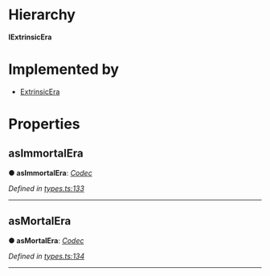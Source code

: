 

# Hierarchy

**IExtrinsicEra**

# Implemented by

* [ExtrinsicEra](../classes/_type_extrinsicera_.extrinsicera.md)

# Properties

<a id="asimmortalera"></a>

##  asImmortalEra

**● asImmortalEra**: *[Codec](_types_.codec.md)*

*Defined in [types.ts:133](https://github.com/polkadot-js/api/blob/a7f1606/packages/types/src/types.ts#L133)*

___
<a id="asmortalera"></a>

##  asMortalEra

**● asMortalEra**: *[Codec](_types_.codec.md)*

*Defined in [types.ts:134](https://github.com/polkadot-js/api/blob/a7f1606/packages/types/src/types.ts#L134)*

___

